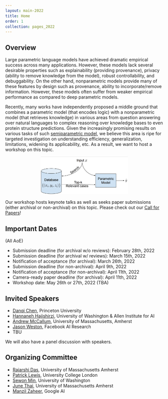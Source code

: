 ```yaml
---
layout: main-2022
title: Home
order: 1
collection: pages_2022
---
```


## Overview

Large parametric language models have achieved dramatic empirical success across many applications. However, these models lack several desirable properties such as explainability (providing provenance), privacy (ability to remove knowledge from the model), robust controllability, and debuggability. On the other hand, nonparametric models provide many of these features by design such as provenance, ability to incorporate/remove information. However, these models often suffer from weaker empirical performance as compared to deep parametric models.

Recently, many works have independently proposed a middle ground that combines a parametric model (that encodes logic) with a nonparametric model (that retrieves knowledge) in various areas from question answering over natural languages to complex reasoning over knowledge bases to even protein structure predictions. Given the increasingly promising results on various tasks of such [semiparametric model](https://en.wikipedia.org/wiki/Semiparametric_model), we believe this area is ripe for targeted investigation on understanding efficiency, generalization, limitations, widening its applicability, etc. As a result, we want to host a workshop on this topic.


<p align="center">
  <img src="assets/semiparametric.png" width="55%" height="55%">
</p>


Our workshop hosts keynote talks as well as seeks paper submissions (either archival or non-archival) on this topic. Please check out our [Call for Papers](cfp)!


## Important Dates

(All AoE)
- Submission deadline (for archival w/o reviews): February 28th, 2022
- Submission deadline (for archival w/ reviews): March 15th, 2022
- Notification of acceptance (for archival): March 26th, 2022
- Submission deadline (for non-archival): April 9th, 2022
- Notification of acceptance (for non-archival): April 11th, 2022
- Camera-ready paper deadline (for archival): April 11th, 2022
- Workshop date: May 26th or 27th, 2022 (TBA)

## Invited Speakers

- [Danqi Chen](https://www.cs.princeton.edu/~danqic/), Princeton University
- [Hannaneh Hajishirzi](https://homes.cs.washington.edu/~hannaneh/), University of Washington & Allen Institute for AI
- [Andrew McCallum](https://people.cs.umass.edu/~mccallum/), University of Massachusetts, Amherst
- [Jason Weston](https://ai.facebook.com/people/jason-weston/), Facebook AI Research
- TBU

We will also have a panel discussion with speakers.


## Organizing Committee
- [Rajarshi Das](http://rajarshd.github.io/), University of Massachusetts Amherst
- [Patrick Lewis](https://www.patricklewis.io/), University College London
- [Sewon Min](https://shmsw25.github.io/), University of Washington
- [June Thai](https://dungtn.github.io/), University of Massachusetts Amherst
- [Manzil Zaheer](http://www.manzil.ml/), Google AI

